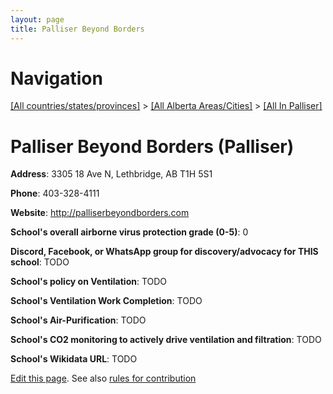 ```yaml
---
layout: page
title: Palliser Beyond Borders
---
```

# Navigation

[[All countries/states/provinces]](../../..) > [[All Alberta Areas/Cities]](../..) > [[All In Palliser]](..)

# Palliser Beyond Borders (Palliser)

**Address**: 3305 18 Ave N, Lethbridge, AB T1H 5S1

**Phone**: 403-328-4111

**Website**: <http://palliserbeyondborders.com>

**School's overall airborne virus protection grade (0-5)**: 0

**Discord, Facebook, or WhatsApp group for discovery/advocacy for THIS school**: TODO

**School's policy on Ventilation**: TODO

**School's Ventilation Work Completion**: TODO

**School's Air-Purification**: TODO

**School's CO2 monitoring to actively drive ventilation and filtration**: TODO

**School's Wikidata URL**: TODO


[Edit this page](https://github.com/ventilate-schools/AB/edit/main/./Palliser/Palliser_Beyond_Borders.md). See also [rules for contribution](../../../contribution-rules/)